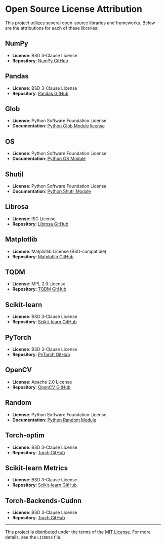# Open Source License Attribution

This project utilizes several open-source libraries and frameworks. Below are the attributions for each of these libraries:

## NumPy
- **License**: BSD 3-Clause License
- **Repository**: [NumPy GitHub](https://github.com/numpy/numpy)

## Pandas
- **License**: BSD 3-Clause License
- **Repository**: [Pandas GitHub](https://github.com/pandas-dev/pandas)

## Glob
- **License**: Python Software Foundation License
- **Documentation**: [Python Glob Module](https://docs.python.org/3/library/glob.html) [license](https://docs.python.org/3/license.html)

## OS
- **License**: Python Software Foundation License
- **Documentation**: [Python OS Module](https://docs.python.org/3/library/os.html)

## Shutil
- **License**: Python Software Foundation License
- **Documentation**: [Python Shutil Module](https://docs.python.org/3/library/shutil.html)

## Librosa
- **License**: ISC License
- **Repository**: [Librosa GitHub](https://github.com/librosa/librosa)

## Matplotlib
- **License**: Matplotlib License (BSD-compatible)
- **Repository**: [Matplotlib GitHub](https://github.com/matplotlib/matplotlib)

## TQDM
- **License**: MPL 2.0 License
- **Repository**: [TQDM GitHub](https://github.com/tqdm/tqdm)

## Scikit-learn
- **License**: BSD 3-Clause License
- **Repository**: [Scikit-learn GitHub](https://github.com/scikit-learn/scikit-learn)

## PyTorch
- **License**: BSD 3-Clause License
- **Repository**: [PyTorch GitHub](https://github.com/pytorch/pytorch)

## OpenCV
- **License**: Apache 2.0 License
- **Repository**: [OpenCV GitHub](https://github.com/opencv/opencv)

## Random
- **License**: Python Software Foundation License
- **Documentation**: [Python Random Module](https://docs.python.org/3/library/random.html)

## Torch-optim
- **License**: BSD 3-Clause License
- **Repository**: [Torch GitHub](https://github.com/pytorch/pytorch)

## Scikit-learn Metrics
- **License**: BSD 3-Clause License
- **Repository**: [Scikit-learn GitHub](https://github.com/scikit-learn/scikit-learn)

## Torch-Backends-Cudnn
- **License**: BSD 3-Clause License
- **Repository**: [Torch GitHub](https://github.com/pytorch/pytorch)
  
---

This project is distributed under the terms of the [MIT License](https://opensource.org/licenses/MIT). For more details, see the `LICENSE` file.


